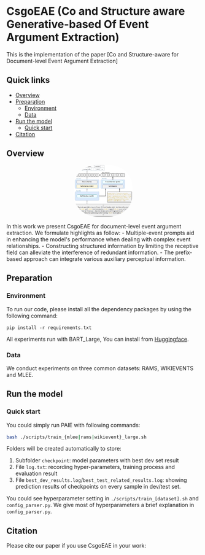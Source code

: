 # CsgoEAE (**C**o and **S**tructure aware **G**enerative-based **O**f **E**vent **A**rgument **E**xtraction)
This is the implementation of the paper [Co and Structure-aware for Document-level Event Argument Extraction]


## Quick links

* [Overview](#overview)
* [Preparation](#preparation)
  * [Environment](#environment)
  * [Data](#data)
* [Run the model](#run-lm-bff)
  * [Quick start](#quick-start)
* [Citation](#citation)

## Overview
<p align="center" width="100%">
<img src="./CsgoEAE_backbone.jpg" alt="CsgoEAE" style="width: 30%; height: auto; display: inline-block; margin: auto; border-radius: 40%;">
</p>
In this work we present CsgoEAE for document-level event argument extraction. We formulate highlights as follow:
- Multiple-event prompts aid in enhancing the model's performance when dealing with complex event relationships.
- Constructing structured information by limiting the receptive field can alleviate the interference of redundant information.
- The prefix-based approach can integrate various auxiliary perceptual information.


## Preparation

### Environment
To run our code, please install all the dependency packages by using the following command:

```
pip install -r requirements.txt
```
All experiments run with BART_Large, You can install from [Huggingface](https://huggingface.co/facebook/bart-large).

### Data
We conduct experiments on three common datasets: RAMS, WIKIEVENTS and MLEE.

## Run the model

### Quick start
You could simply run PAIE with following commands: 
```bash
bash ./scripts/train_{mlee|rams|wikievent}_large.sh
```
Folders will be created automatically to store: 

1. Subfolder `checkpoint`: model parameters with best dev set result
2. File `log.txt`: recording hyper-parameters, training process and evaluation result
3. File `best_dev_results.log`/`best_test_related_results.log`: showing prediction results of checkpoints on every sample in dev/test set.

You could see hyperparameter setting in `./scripts/train_[dataset].sh` and `config_parser.py`. We give most of hyperparameters a brief explanation in `config_parser.py`.



## Citation
Please cite our paper if you use CsgoEAE in your work:
```bibtex

```
